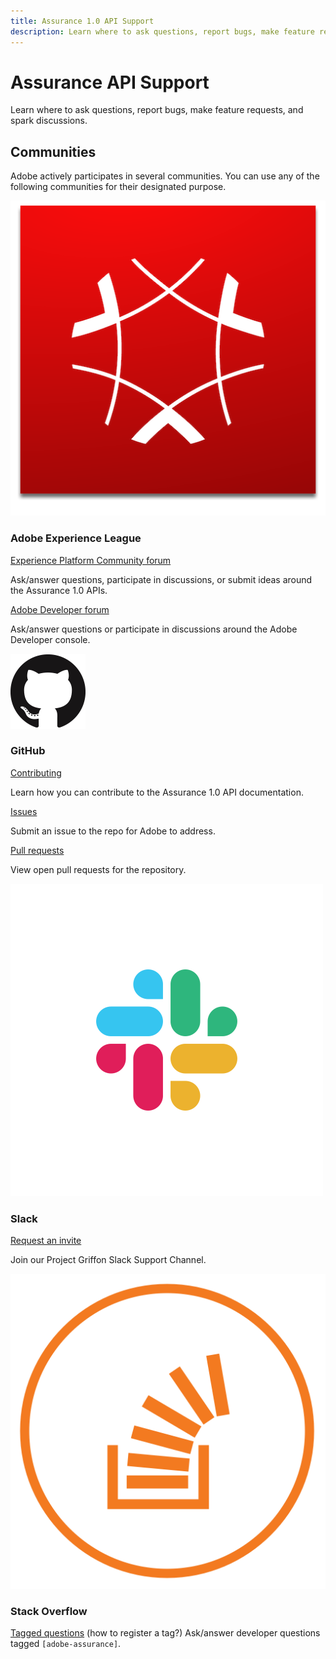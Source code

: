 ```yaml
---
title: Assurance 1.0 API Support
description: Learn where to ask questions, report bugs, make feature requests, and spark discussions.
---
```

<Hero slots="heading, text"/> 

# Assurance API Support

Learn where to ask questions, report bugs, make feature requests, and spark discussions.

## Communities

Adobe actively participates in several communities. You can use any of the following communities for their designated purpose.

<DiscoverBlock slots="image, heading, link, text" width="25%"/>

![Adobe Experience Cloud](./../images/experience_cloud.png)

### Adobe Experience League

[Experience Platform Community forum](https://experienceleaguecommunities.adobe.com/t5/adobe-experience-platform/ct-p/adobe-experience-platform-community)

Ask/answer questions, participate in discussions, or submit ideas around the Assurance 1.0 APIs.

<DiscoverBlock slots="link, text" width="25%"/>

[Adobe Developer forum](https://experienceleaguecommunities.adobe.com/t5/adobe-i-o-console/ct-p/adobe-io-console)

Ask/answer questions or participate in discussions around the Adobe Developer console.

<DiscoverBlock slots="image, heading, link, text" width="25%"/>

![GitHub](./../images/github.png)

### GitHub

[Contributing](https://github.com/AdobeDocs/adobe-assurance-public-apis/blob/main/.github/CONTRIBUTING.md)

Learn how you can contribute to the Assurance 1.0 API documentation.

<DiscoverBlock slots="link, text" width="25%"/>

[Issues](https://github.com/AdobeDocs/adobe-assurance-public-apis/issues)

Submit an issue to the repo for Adobe to address.

<DiscoverBlock slots="link, text" width="25%"/>

[Pull requests](https://github.com/AdobeDocs/adobe-assurance-public-apis/pulls)

View open pull requests for the repository.

<DiscoverBlock slots="image, heading, link, text" width="25%"/>

![Slack](./../images/slack.png)

### Slack

[Request an invite](https://projectgriffon.slack.com)

Join our Project Griffon Slack Support Channel.

<DiscoverBlock slots="image, heading, link, text" width="25%"/>

![Stack Overflow](./../images/stack-overflow.png)

### Stack Overflow

[Tagged questions](https://stackoverflow.com/questions/tagged/adobe-assurance)
(how to register a tag?)
Ask/answer developer questions tagged `[adobe-assurance]`.
